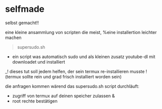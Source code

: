 # selfmade
selbst gemacht!!

eine kleine ansammlung von scripten die meist,
%eine installertion leichter machen

> supersudo.sh

- ein script was automatisch sudo und als kleinen zusatz
  youtube-dl mit downloadet und installiert

_! dieses tut soll jedem helfen, der sein termux re-installieren musste !
 (termux sollte rein und grad frisch installiert worden sein)

die anfragen kommen wärend das supersudo.sh script durchläuft:
- zugriff von termux auf deinen speicher zulassen &
- root rechte bestätigen

